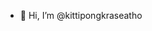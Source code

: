 - 👋 Hi, I’m @kittipongkraseatho
<!--- 👀 I’m interested in ...
- 🌱 I’m currently learning ...
- 💞️ I’m looking to collaborate on ...
- 📫 How to reach me ... --->


<!---
kittipongkraseatho/kittipongkraseatho is a ✨ special ✨ repository because its `README.md` (this file) appears on your GitHub profile.
You can click the Preview link to take a look at your changes.
--->
